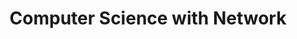 ---
layout: list
title: Computer Science with Network
slug: network

description: >
  Network의 관하여..

sitemap: false
---